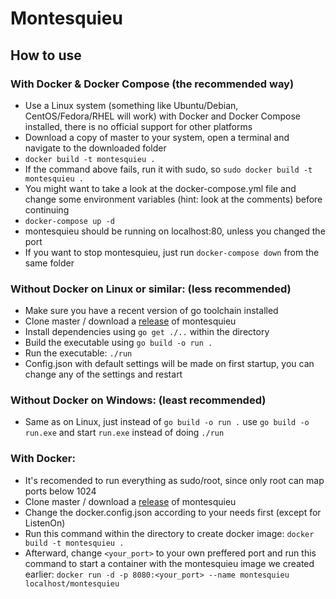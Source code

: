 # Montesquieu

## How to use
### With Docker & Docker Compose (the recommended way)
- Use a Linux system (something like Ubuntu/Debian, CentOS/Fedora/RHEL will work) with Docker and Docker Compose installed, there is no official support for other platforms
- Download a copy of master to your system, open a terminal and navigate to the downloaded folder
- `docker build -t montesquieu .`
- If the command above fails, run it with sudo, so `sudo docker build -t montesquieu .`
- You might want to take a look at the docker-compose.yml file and change some environment variables (hint: look at the comments) before continuing
- `docker-compose up -d`
- montesquieu should be running on localhost:80, unless you changed the port
- If you want to stop montesquieu, just run `docker-compose down` from the same folder
### Without Docker on Linux or similar: (less recommended)
- Make sure you have a recent version of go toolchain installed
- Clone master / download a [release] of montesquieu
- Install dependencies using `go get ./..` within the directory
- Build the executable using `go build -o run .`
- Run the executable: `./run`
- Config.json with default settings will be made on first startup, you can change any of the settings and restart
### Without Docker on Windows: (least recommended)
- Same as on Linux, just instead of `go build -o run .` use  `go build -o run.exe` and start `run.exe` instead of doing `./run`
### With Docker:
- It's recomended to run everything as sudo/root, since only root can map ports below 1024
- Clone master / download a [release] of montesquieu
- Change the docker.config.json according to your needs first (except for ListenOn)
- Run this command within the directory to create docker image: `docker build -t montesquieu .`
- Afterward, change `<your_port>` to your own preffered port and run this command to start a container with the montesquieu image we created earlier: `docker run -d -p 8080:<your_port> --name montesquieu localhost/montesquieu` 

[release]: https://github.com/david-sorm/montesquieu/releases
